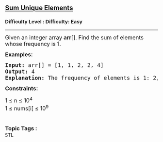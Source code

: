 <h2><a href="https://www.geeksforgeeks.org/problems/sum-unique-elements--160334/1?page=3&difficulty=Basic,Easy&status=unsolved&sortBy=latest">Sum Unique Elements</a></h2><h3>Difficulty Level : Difficulty: Easy</h3><hr><div class="problems_problem_content__Xm_eO"><p><span style="font-size: 18px;">Given an integer array <strong>arr</strong>[]. Find the sum of elements whose frequency is 1.</span></p>
<p><span style="font-size: 18px;"><strong>Examples:</strong></span></p>
<pre><span style="font-size: 18px;"><strong>Input: </strong>arr[] = [1, 1, 2, 2, 4]
<strong>Output: </strong>4
<strong>Explanation: </strong>The frequency of elements is 1: 2, 2: 2, 4:1. Here, only 4 has frequency of 1 so it is the sum.</span> </pre>
<p><span style="font-size: 18px;"><strong>Constraints:</strong></span></p>
<p><span style="font-size: 18px;">1 ≤ n ≤ 10<sup>4</sup><br>1 ≤ nums[i[ ≤ 10<sup>9</sup></span></p></div><br><p><span style=font-size:18px><strong>Topic Tags : </strong><br><code>STL</code>&nbsp;